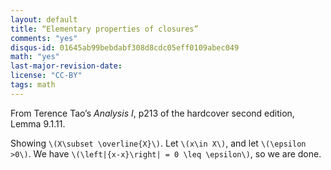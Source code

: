 ```yaml
---
layout: default
title: “Elementary properties of closures”
comments: "yes"
disqus-id: 01645ab99bebdabf308d8cdc05eff0109abec049
math: "yes"
last-major-revision-date:
license: "CC-BY"
tags: math
---
```


From Terence Tao’s *Analysis I*, p213 of the hardcover second edition, Lemma 9.1.11.

Showing `\(X\subset \overline{X}\)`. Let `\(x\in X\)`, and let `\(\epsilon >0\)`. We have `\(\left|{x-x}\right| = 0 \leq \epsilon\)`, so we are done.
